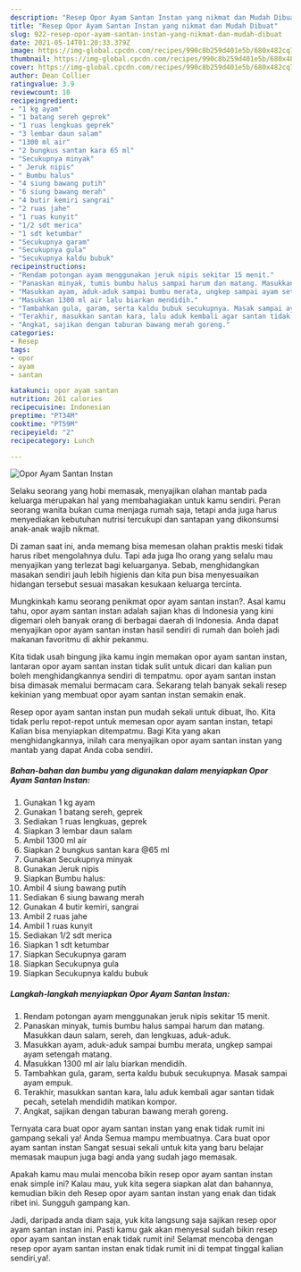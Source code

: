 ```yaml
---
description: "Resep Opor Ayam Santan Instan yang nikmat dan Mudah Dibuat"
title: "Resep Opor Ayam Santan Instan yang nikmat dan Mudah Dibuat"
slug: 922-resep-opor-ayam-santan-instan-yang-nikmat-dan-mudah-dibuat
date: 2021-05-14T01:20:33.379Z
image: https://img-global.cpcdn.com/recipes/990c8b259d401e5b/680x482cq70/opor-ayam-santan-instan-foto-resep-utama.jpg
thumbnail: https://img-global.cpcdn.com/recipes/990c8b259d401e5b/680x482cq70/opor-ayam-santan-instan-foto-resep-utama.jpg
cover: https://img-global.cpcdn.com/recipes/990c8b259d401e5b/680x482cq70/opor-ayam-santan-instan-foto-resep-utama.jpg
author: Dean Collier
ratingvalue: 3.9
reviewcount: 10
recipeingredient:
- "1 kg ayam"
- "1 batang sereh geprek"
- "1 ruas lengkuas geprek"
- "3 lembar daun salam"
- "1300 ml air"
- "2 bungkus santan kara 65 ml"
- "Secukupnya minyak"
- " Jeruk nipis"
- " Bumbu halus"
- "4 siung bawang putih"
- "6 siung bawang merah"
- "4 butir kemiri sangrai"
- "2 ruas jahe"
- "1 ruas kunyit"
- "1/2 sdt merica"
- "1 sdt ketumbar"
- "Secukupnya garam"
- "Secukupnya gula"
- "Secukupnya kaldu bubuk"
recipeinstructions:
- "Rendam potongan ayam menggunakan jeruk nipis sekitar 15 menit."
- "Panaskan minyak, tumis bumbu halus sampai harum dan matang. Masukkan daun salam, sereh, dan lengkuas, aduk-aduk."
- "Masukkan ayam, aduk-aduk sampai bumbu merata, ungkep sampai ayam setengah matang."
- "Masukkan 1300 ml air lalu biarkan mendidih."
- "Tambahkan gula, garam, serta kaldu bubuk secukupnya. Masak sampai ayam empuk."
- "Terakhir, masukkan santan kara, lalu aduk kembali agar santan tidak pecah, setelah mendidih matikan kompor."
- "Angkat, sajikan dengan taburan bawang merah goreng."
categories:
- Resep
tags:
- opor
- ayam
- santan

katakunci: opor ayam santan 
nutrition: 261 calories
recipecuisine: Indonesian
preptime: "PT34M"
cooktime: "PT59M"
recipeyield: "2"
recipecategory: Lunch

---
```



![Opor Ayam Santan Instan](https://img-global.cpcdn.com/recipes/990c8b259d401e5b/680x482cq70/opor-ayam-santan-instan-foto-resep-utama.jpg)

Selaku seorang yang hobi memasak, menyajikan olahan mantab pada keluarga merupakan hal yang membahagiakan untuk kamu sendiri. Peran seorang  wanita bukan cuma menjaga rumah saja, tetapi anda juga harus menyediakan kebutuhan nutrisi tercukupi dan santapan yang dikonsumsi anak-anak wajib nikmat.

Di zaman  saat ini, anda memang bisa memesan olahan praktis meski tidak harus ribet mengolahnya dulu. Tapi ada juga lho orang yang selalu mau menyajikan yang terlezat bagi keluarganya. Sebab, menghidangkan masakan sendiri jauh lebih higienis dan kita pun bisa menyesuaikan hidangan tersebut sesuai masakan kesukaan keluarga tercinta. 



Mungkinkah kamu seorang penikmat opor ayam santan instan?. Asal kamu tahu, opor ayam santan instan adalah sajian khas di Indonesia yang kini digemari oleh banyak orang di berbagai daerah di Indonesia. Anda dapat menyajikan opor ayam santan instan hasil sendiri di rumah dan boleh jadi makanan favoritmu di akhir pekanmu.

Kita tidak usah bingung jika kamu ingin memakan opor ayam santan instan, lantaran opor ayam santan instan tidak sulit untuk dicari dan kalian pun boleh menghidangkannya sendiri di tempatmu. opor ayam santan instan bisa dimasak memalui bermacam cara. Sekarang telah banyak sekali resep kekinian yang membuat opor ayam santan instan semakin enak.

Resep opor ayam santan instan pun mudah sekali untuk dibuat, lho. Kita tidak perlu repot-repot untuk memesan opor ayam santan instan, tetapi Kalian bisa menyiapkan ditempatmu. Bagi Kita yang akan menghidangkannya, inilah cara menyajikan opor ayam santan instan yang mantab yang dapat Anda coba sendiri.

<!--inarticleads1-->

##### Bahan-bahan dan bumbu yang digunakan dalam menyiapkan Opor Ayam Santan Instan:

1. Gunakan 1 kg ayam
1. Gunakan 1 batang sereh, geprek
1. Sediakan 1 ruas lengkuas, geprek
1. Siapkan 3 lembar daun salam
1. Ambil 1300 ml air
1. Siapkan 2 bungkus santan kara @65 ml
1. Gunakan Secukupnya minyak
1. Gunakan  Jeruk nipis
1. Siapkan  Bumbu halus:
1. Ambil 4 siung bawang putih
1. Sediakan 6 siung bawang merah
1. Gunakan 4 butir kemiri, sangrai
1. Ambil 2 ruas jahe
1. Ambil 1 ruas kunyit
1. Sediakan 1/2 sdt merica
1. Siapkan 1 sdt ketumbar
1. Siapkan Secukupnya garam
1. Siapkan Secukupnya gula
1. Siapkan Secukupnya kaldu bubuk




<!--inarticleads2-->

##### Langkah-langkah menyiapkan Opor Ayam Santan Instan:

1. Rendam potongan ayam menggunakan jeruk nipis sekitar 15 menit.
1. Panaskan minyak, tumis bumbu halus sampai harum dan matang. Masukkan daun salam, sereh, dan lengkuas, aduk-aduk.
1. Masukkan ayam, aduk-aduk sampai bumbu merata, ungkep sampai ayam setengah matang.
1. Masukkan 1300 ml air lalu biarkan mendidih.
1. Tambahkan gula, garam, serta kaldu bubuk secukupnya. Masak sampai ayam empuk.
1. Terakhir, masukkan santan kara, lalu aduk kembali agar santan tidak pecah, setelah mendidih matikan kompor.
1. Angkat, sajikan dengan taburan bawang merah goreng.




Ternyata cara buat opor ayam santan instan yang enak tidak rumit ini gampang sekali ya! Anda Semua mampu membuatnya. Cara buat opor ayam santan instan Sangat sesuai sekali untuk kita yang baru belajar memasak maupun juga bagi anda yang sudah jago memasak.

Apakah kamu mau mulai mencoba bikin resep opor ayam santan instan enak simple ini? Kalau mau, yuk kita segera siapkan alat dan bahannya, kemudian bikin deh Resep opor ayam santan instan yang enak dan tidak ribet ini. Sungguh gampang kan. 

Jadi, daripada anda diam saja, yuk kita langsung saja sajikan resep opor ayam santan instan ini. Pasti kamu gak akan menyesal sudah bikin resep opor ayam santan instan enak tidak rumit ini! Selamat mencoba dengan resep opor ayam santan instan enak tidak rumit ini di tempat tinggal kalian sendiri,ya!.

